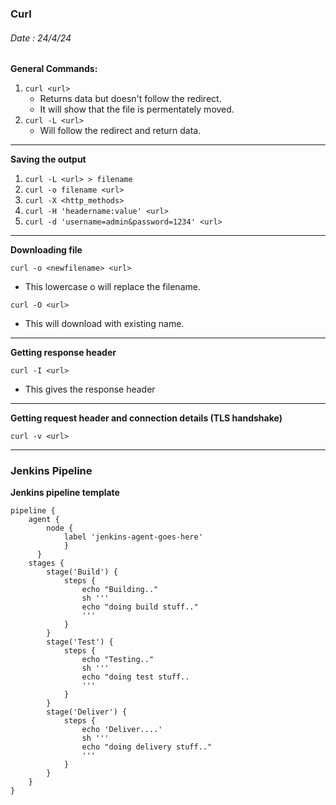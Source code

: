 ### Curl ###

###### Date : 24/4/24

**General Commands:**

1. `curl <url>`
    - Returns data but doesn't follow the redirect.
    - It will show that the file is permentately moved.
2. `curl -L <url>`
    - Will follow the redirect and return data.
---
**Saving the output**
1. `curl -L <url> > filename`
2. `curl -o filename <url>`
3. `curl -X <http_methods>`
4. `curl -H 'headername:value' <url>`
5. `curl -d 'username=admin&password=1234' <url>`
---
**Downloading file**

```
curl -o <newfilename> <url>
```
- This lowercase o will replace the filename.

```
curl -O <url>
```
- This will download with existing name.

---
**Getting response header**

```
curl -I <url>
```
- This gives the response header
---
**Getting request header and connection details (TLS handshake)**

```
curl -v <url>
```

---
### Jenkins Pipeline

**Jenkins pipeline template**

```Pipeline template
pipeline {
    agent { 
        node {
            label 'jenkins-agent-goes-here'
            }
      }
    stages {
        stage('Build') {
            steps {
                echo "Building.."
                sh '''
                echo "doing build stuff.."
                '''
            }
        }
        stage('Test') {
            steps {
                echo "Testing.."
                sh '''
                echo "doing test stuff..
                '''
            }
        }
        stage('Deliver') {
            steps {
                echo 'Deliver....'
                sh '''
                echo "doing delivery stuff.."
                '''
            }
        }
    }
}
```